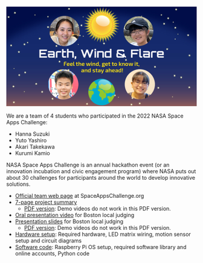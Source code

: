 <p align="center">
  <img src="images/team-image.jpg" width="750" />
</p>

We are a team of 4 students who participated in the 2022 NASA Space Apps Challenge:

- Hanna Suzuki
- Yuto Yashiro
- Akari Takekawa
- Kurumi Kamio

NASA Space Apps Challenge is an annual hackathon event (or an innovation incubation and civic engagement program) where NASA puts out about 30 challenges for participants around the world to develop innovative solutions.

<!--
Our team worked on the Webb Origami Design Challenge to "create origami artwork that looks like the James Webb Space Telescope (JWST) and showcase Webb as a technological and design marvel using an “arts-meet-science” approach." We built computerized origami models for JWST, which use hexagonal tessellation and other folding techniques to model JWST's mirrors and sunshield. Our models are equipped with Raspberry Pi computers, cameras, sensors and Kintone cloud database, so they work as Internet-of-Things (IoT) devices. Our goal is to have our models do what the real telescope does (such as taking pictures, tracking the current position, measuring sunlight intensity and temperature) .

This web site provides instruction videos, circuit diagrams, software setup guide and ready-to-run programs. You can immediately learn how to reproduce our origami crafts and IoT telescope models. We hope you find this project interesting and useful and then learn something about JWST. JWST has not been launched yet. Let's get to know about it and watch its launch and deployment at December 25!
-->

- [Official team web page](https://2022.spaceappschallenge.org/challenges/2022-challenges/creative-data-display/teams/earth-wind-flare/) at SpaceAppsChallenge.org
- [7-page project summary]()
    - [PDF version](): Demo videos do not work in this PDF version.
- [Oral presentation video]() for Boston local judging
- [Presentation slides]() for Boston local judging
    - [PDF version](): Demo videos do not work in this PDF version.
- [Hardware setup](hardware/): Required hardware, LED matrix wiring, motion sensor setup and circuit diagrams
- [Software code](code/): Raspberry Pi OS setup, required software library and online accounts, Python code
